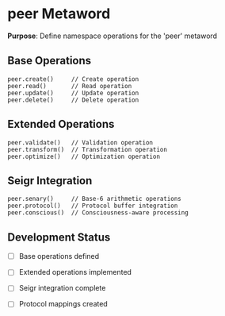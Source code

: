 # peer Metaword

**Purpose**: Define namespace operations for the 'peer' metaword

## Base Operations

```hyphos
peer.create()     // Create operation
peer.read()       // Read operation  
peer.update()     // Update operation
peer.delete()     // Delete operation
```

## Extended Operations

```hyphos
peer.validate()   // Validation operation
peer.transform()  // Transformation operation
peer.optimize()   // Optimization operation
```

## Seigr Integration

```hyphos
peer.senary()     // Base-6 arithmetic operations
peer.protocol()   // Protocol buffer integration
peer.conscious()  // Consciousness-aware processing
```

## Development Status

- [ ] Base operations defined
- [ ] Extended operations implemented  
- [ ] Seigr integration complete
- [ ] Protocol mappings created

